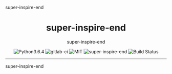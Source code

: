 super-inspire-end

<div align="center">

# super-inspire-end

super-inspire-end 


![Python3.6.4](https://img.shields.io/badge/Python-3.6.4-green.svg)
![gitlab-ci](https://img.shields.io/badge/Gitlab-CI-red.svg)
![MIT](https://img.shields.io/badge/MIT-red.svg)
![super-inspire-end](https://img.shields.io/badge/super_inspire_end-0.1.0-red.svg)
![Build Status](https://img.shields.io/travis/import-yuefeng/super-inspire-end.svg?style=flat-square)


</div>

--------------------------


super-inspire-end 

